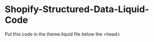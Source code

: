 # Shopify-Structured-Data-Liquid-Code
Put this code in the theme.liquid file below the &lt;head>
<script type="application/ld+json">
{
  "@context": "https://schema.org/",
  "@type": "Product",
  "name": "{{ product.title | escape }}",
  "image": [{% for image in product.images %}"{{ image.src | img_url: '1024x1024' }}"{% if forloop.last == false %}, {% endif %}{% endfor %}],
  "description": "{{ product.description | strip_html | escape }}",
  "brand": {
    "@type": "Brand",
    "name": "{{ product.vendor | escape }}"
  },
  "sku": "{{ product.sku }}",
  "offers": {
    "@type": "Offer",
    "url": "{{ shop.url }}{{ product.url }}",
    "priceCurrency": "{{ cart.currency.iso_code }}",
    "price": "{{ product.price | divided_by: 100.0 }}",
    "itemCondition": "https://schema.org/NewCondition",
    "availability": "{% if product.available %}https://schema.org/InStock{% else %}https://schema.org/OutOfStock{% endif %}",
    "seller": {
      "@type": "Organization",
      "name": "{{ shop.name }}"
    },
    "priceValidUntil": "{{ 'now' | date: '%Y-%m-%d' | append: 'T23:59:59Z' }}"
 
  },
  "aggregateRating": {
    "@type": "AggregateRating",
    "ratingValue": "4.5", 
    "reviewCount": "100" 
  },
  "review": {
    "@type": "Review",
    "author": {
      "@type": "Person",
      "name": "John Doe"
    },
    "datePublished": "2024-03-21",
    "reviewBody": "Great product, highly recommended!",
    "reviewRating": {
      "@type": "Rating",
      "ratingValue": "5",
      "bestRating": "5"
    }
  }
}
</script
